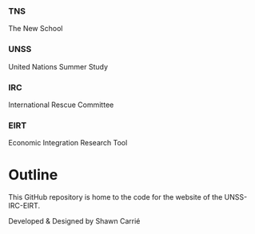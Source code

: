 
### TNS
The New School

### UNSS
United Nations Summer Study

### IRC
International Rescue Committee

### EIRT
Economic Integration Research Tool


# Outline

This GitHub repository is home to the code for the website of the UNSS-IRC-EIRT.

Developed & Designed by Shawn Carrié